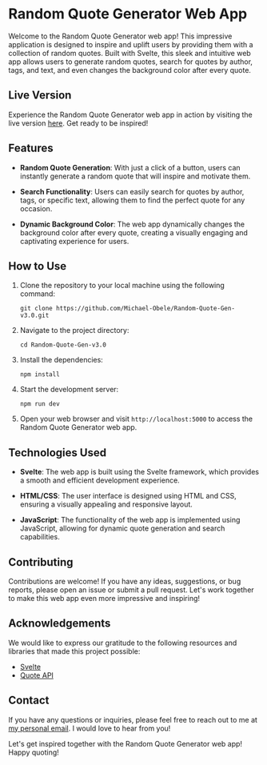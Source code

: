 # Random Quote Generator Web App

Welcome to the Random Quote Generator web app! This impressive application is designed to inspire and uplift users by providing them with a collection of random quotes. Built with Svelte, this sleek and intuitive web app allows users to generate random quotes, search for quotes by author, tags, and text, and even changes the background color after every quote.

## Live Version
Experience the Random Quote Generator web app in action by visiting the live version [here](https://quote-app-v3.netlify.app/). Get ready to be inspired!

## Features

- **Random Quote Generation**: With just a click of a button, users can instantly generate a random quote that will inspire and motivate them.

- **Search Functionality**: Users can easily search for quotes by author, tags, or specific text, allowing them to find the perfect quote for any occasion.

- **Dynamic Background Color**: The web app dynamically changes the background color after every quote, creating a visually engaging and captivating experience for users.

## How to Use

1. Clone the repository to your local machine using the following command:

   ```
   git clone https://github.com/Michael-Obele/Random-Quote-Gen-v3.0.git
   ```

2. Navigate to the project directory:

   ```
   cd Random-Quote-Gen-v3.0
   ```

3. Install the dependencies:

   ```
   npm install
   ```

4. Start the development server:

   ```
   npm run dev
   ```

5. Open your web browser and visit `http://localhost:5000` to access the Random Quote Generator web app.

## Technologies Used

- **Svelte**: The web app is built using the Svelte framework, which provides a smooth and efficient development experience.

- **HTML/CSS**: The user interface is designed using HTML and CSS, ensuring a visually appealing and responsive layout.

- **JavaScript**: The functionality of the web app is implemented using JavaScript, allowing for dynamic quote generation and search capabilities.

## Contributing

Contributions are welcome! If you have any ideas, suggestions, or bug reports, please open an issue or submit a pull request. Let's work together to make this web app even more impressive and inspiring!

## Acknowledgements

We would like to express our gratitude to the following resources and libraries that made this project possible:

- [Svelte](https://svelte.dev/)
- [Quote API](https://api.quotable.io)

## Contact

If you have any questions or inquiries, please feel free to reach out to me at [my personal email](mailto:amachree9630@gmail.com). I would love to hear from you!

Let's get inspired together with the Random Quote Generator web app! Happy quoting!
